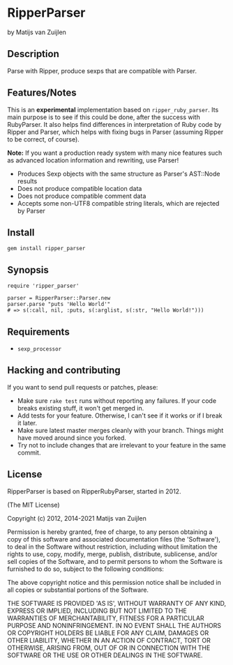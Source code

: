 # RipperParser

by Matijs van Zuijlen

## Description

Parse with Ripper, produce sexps that are compatible with Parser.

## Features/Notes

This is an **experimental** implementation based on `ripper_ruby_parser`. Its
main purpose is to see if this could be done, after the success with
RubyParser. It also helps find differences in interpretation of Ruby code by
Ripper and Parser, which helps with fixing bugs in Parser (assuming Ripper to
be correct, of course).

**Note:** If you want a production ready system with many nice features such as
advanced location information and rewriting, use Parser!

* Produces Sexp objects with the same structure as Parser's AST::Node results
* Does not produce compatible location data
* Does not produce compatible comment data
* Accepts some non-UTF8 compatible string literals, which are rejected by Parser

## Install

    gem install ripper_parser

## Synopsis

    require 'ripper_parser'

    parser = RipperParser::Parser.new
    parser.parse "puts 'Hello World'"
    # => s(:call, nil, :puts, s(:arglist, s(:str, "Hello World!")))

## Requirements

* `sexp_processor`

## Hacking and contributing

If you want to send pull requests or patches, please:

* Make sure `rake test` runs without reporting any failures. If your code
  breaks existing stuff, it won't get merged in.
* Add tests for your feature. Otherwise, I can't see if it works or if I
  break it later.
* Make sure latest master merges cleanly with your branch. Things might
  have moved around since you forked.
* Try not to include changes that are irrelevant to your feature in the
  same commit.

## License

RipperParser is based on RipperRubyParser, started in 2012.

(The MIT License)

Copyright (c) 2012, 2014-2021 Matijs van Zuijlen

Permission is hereby granted, free of charge, to any person obtaining
a copy of this software and associated documentation files (the
'Software'), to deal in the Software without restriction, including
without limitation the rights to use, copy, modify, merge, publish,
distribute, sublicense, and/or sell copies of the Software, and to
permit persons to whom the Software is furnished to do so, subject to
the following conditions:

The above copyright notice and this permission notice shall be
included in all copies or substantial portions of the Software.

THE SOFTWARE IS PROVIDED 'AS IS', WITHOUT WARRANTY OF ANY KIND,
EXPRESS OR IMPLIED, INCLUDING BUT NOT LIMITED TO THE WARRANTIES OF
MERCHANTABILITY, FITNESS FOR A PARTICULAR PURPOSE AND NONINFRINGEMENT.
IN NO EVENT SHALL THE AUTHORS OR COPYRIGHT HOLDERS BE LIABLE FOR ANY
CLAIM, DAMAGES OR OTHER LIABILITY, WHETHER IN AN ACTION OF CONTRACT,
TORT OR OTHERWISE, ARISING FROM, OUT OF OR IN CONNECTION WITH THE
SOFTWARE OR THE USE OR OTHER DEALINGS IN THE SOFTWARE.
